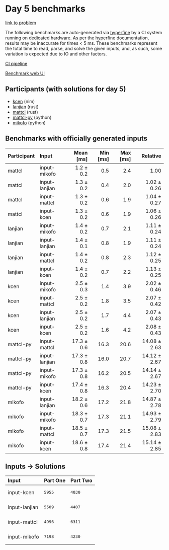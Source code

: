 # Day 5 benchmarks

[link to problem](https://adventofcode.com/2024/day/5)

The following benchmarks are auto-generated via
[hyperfine](https://github.com/sharkdp/hyperfine) by a CI system running on
dedicated hardware. As per the hyperfine documentation, results may be
inaccurate for times < 5 ms. These benchmarks represent the total time to read,
parse, and solve the given inputs, and, as such, some variation is expected due
to IO and other factors.

[CI pipeline](http://ci.papercode.net:8080/teams/main/pipelines/aoc2024)

[Benchmark web UI](https://aoc.ancalagon.black)


## Participants (with solutions for day 5)

- [kcen](https://github.com/kcen/aoc2024) (nim)
- [lanjian](https://github.com/lanjian/aoc-2024) (rust)
- [mattcl](https://github.com/mattcl/aoc2024) (rust)
- [mattcl-py](https://github.com/mattcl/aoc2024-py) (python)
- [mikofo](https://github.com/mikofo/aoc2024) (python)


## Benchmarks with officially generated inputs

| Participant | Input | Mean [ms] | Min [ms] | Max [ms] | Relative |
|:---|:---|---:|---:|---:|---:|
| mattcl | input-mikofo | 1.2 ± 0.2 | 0.5 | 2.4 | 1.00 |
| mattcl | input-lanjian | 1.3 ± 0.2 | 0.4 | 2.0 | 1.02 ± 0.26 |
| mattcl | input-mattcl | 1.3 ± 0.2 | 0.6 | 1.9 | 1.04 ± 0.27 |
| mattcl | input-kcen | 1.3 ± 0.2 | 0.6 | 1.9 | 1.06 ± 0.26 |
| lanjian | input-mikofo | 1.4 ± 0.2 | 0.7 | 2.1 | 1.11 ± 0.24 |
| lanjian | input-lanjian | 1.4 ± 0.1 | 0.8 | 1.9 | 1.11 ± 0.24 |
| lanjian | input-mattcl | 1.4 ± 0.2 | 0.8 | 2.3 | 1.12 ± 0.25 |
| lanjian | input-kcen | 1.4 ± 0.2 | 0.7 | 2.2 | 1.13 ± 0.25 |
| kcen | input-mikofo | 2.5 ± 0.3 | 1.4 | 3.9 | 2.02 ± 0.46 |
| kcen | input-mattcl | 2.5 ± 0.2 | 1.8 | 3.5 | 2.07 ± 0.42 |
| kcen | input-lanjian | 2.5 ± 0.2 | 1.7 | 4.4 | 2.07 ± 0.43 |
| kcen | input-kcen | 2.5 ± 0.2 | 1.6 | 4.2 | 2.08 ± 0.43 |
| mattcl-py | input-mattcl | 17.3 ± 0.6 | 16.3 | 20.6 | 14.08 ± 2.63 |
| mattcl-py | input-lanjian | 17.3 ± 0.8 | 16.0 | 20.7 | 14.12 ± 2.67 |
| mattcl-py | input-mikofo | 17.3 ± 0.8 | 16.2 | 20.5 | 14.14 ± 2.67 |
| mattcl-py | input-kcen | 17.4 ± 0.8 | 16.3 | 20.4 | 14.23 ± 2.70 |
| mikofo | input-lanjian | 18.2 ± 0.6 | 17.2 | 21.8 | 14.87 ± 2.78 |
| mikofo | input-mikofo | 18.3 ± 0.7 | 17.3 | 21.1 | 14.93 ± 2.79 |
| mikofo | input-mattcl | 18.5 ± 0.7 | 17.3 | 21.5 | 15.08 ± 2.83 |
| mikofo | input-kcen | 18.6 ± 0.8 | 17.4 | 21.4 | 15.14 ± 2.85 |


## Inputs -> Solutions

| Input | Part One | Part Two |
|:---|:---|:---|
|input-kcen|<pre>5955</pre>|<pre>4030</pre>|
|input-lanjian|<pre>5509</pre>|<pre>4407</pre>|
|input-mattcl|<pre>4996</pre>|<pre>6311</pre>|
|input-mikofo|<pre>7198</pre>|<pre>4230</pre>|